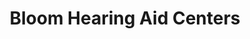 ---
title: "Bloom Hearing Aid Centers"
url: /grass-valley/bloom-hearing-aid-centers/
shop: Hörgeräte
---